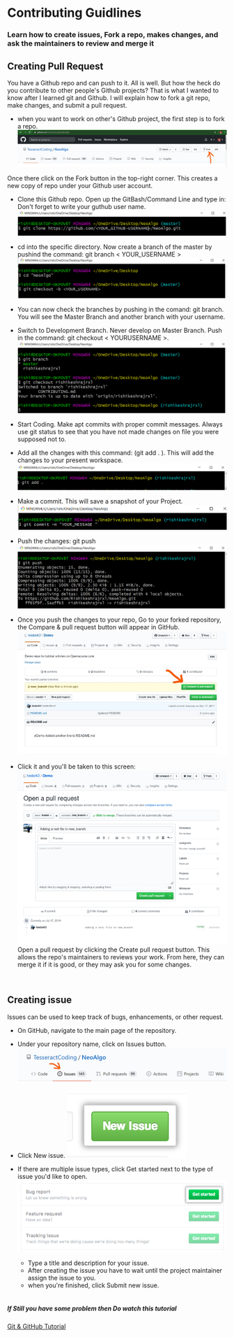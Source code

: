 # Contributing Guidlines
### Learn how to create issues, Fork a repo, makes changes, and ask the maintainers to review and merge it
## Creating Pull Request
You have a Github repo and can push to it. All is well. But how the heck do you contribute to other people's Github projects? That is what I wanted to know after I learned git and Github. I will explain how to fork a git repo, make changes, and submit a pull request.

 - when you want to work on other's Github project, the first step is to fork a repo.
 <img src="img/fork.png " width="500" /><br>
 
 Once there click on the Fork button in the top-right corner.
 This creates a new copy of repo under your Github user account.
 - Clone this Github repo. Open up the GitBash/Command Line and type in:
 Don't forget to write your guthub user name.
<img src="img/git clone.png" /><br>

- cd into the specific directory. Now create a branch of the master by pushind the command: git branch < YOUR_USERNAME >
<img src="img/git branch.png" /><br>

- You can now check the branches by pushing in the comand: git branch.
You will see the Master Branch and another branch with your username.

- Switch to Development Branch. Never develop on Master Branch. Push in the command: git checkout < YOURUSERNAME >.
<img src="img/git checkout.png" /><br>

- Start Coding. Make apt commits with proper commit messages. Always use git status to see that you have not made changes on file you were supposed not to.
- Add all the changes with this command: (git add . ). This will add the changes to your present workspace. 
<img src="img/git add.png" /><br>

- Make a commit. This will save a snapshot of your Project.
<img src="img/git commit.png" /><br>

- Push the changes: git push
<img src="img/git push.png" /><br>

- Once you push the changes to your repo, Go to your forked repository, the Compare & pull request button will appear in GitHub.
<img src="img/pull request.png" /><br>

- Click it and you'll be taken to this screen:
<img src="img/pull_2.png" /><br>
Open a pull request by clicking the Create pull request button. This allows the repo's maintainers to reviews your work. 
From here, they can merge it if it is good, or they may ask you for some changes.
<br>

## Creating issue
  Issues can be used to keep track of bugs, enhancements, or other request.

  - On GitHub, navigate to the main page of the repository.
  - Under your repository name, click on Issues button.
  <img src="img/issue.png" /><br>

- Click New issue.
  <img src="img/new_issue.png" /><br>
- If there are multiple issue types, click Get started next to the type of issue you'd like to open.
  <img src="img/issue_template_get_started_button.png" /><br>
  - Type a title and description for your issue.
  - After creating the issue you have to wait until the project maintainer assign the issue to you.
  - when you're finished, click Submit new issue.
  <br>

##### If Still you have some problem then Do watch this tutorial
[Git & GitHub Tutorial](https://www.youtube.com/watch?v=RGOj5yH7evk)

